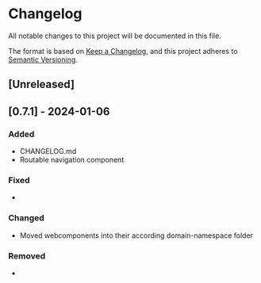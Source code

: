 # Changelog

All notable changes to this project will be documented in this file.

The format is based on [Keep a Changelog](https://keepachangelog.com/en/1.0.0/),
and this project adheres to [Semantic Versioning](https://semver.org/spec/v2.0.0.html).

## [Unreleased]

## [0.7.1] - 2024-01-06

### Added

- CHANGELOG.md
- Routable navigation component

### Fixed

- 

### Changed

- Moved webcomponents into their according domain-namespace folder

### Removed

- 
